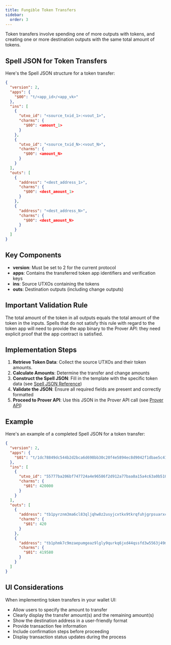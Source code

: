 ```yaml
---
title: Fungible Token Transfers
sidebar:
  order: 3
---
```


Token transfers involve spending one of more outputs with tokens, and creating one or more destination outputs with the same total amount of tokens.

## Spell JSON for Token Transfers

Here's the Spell JSON structure for a token transfer:

```json
{
  "version": 2,
  "apps": {
    "$00": "t/<app_id>/<app_vk>"
  },
  "ins": [
    {
      "utxo_id": "<source_txid_1>:<vout_1>",
      "charms": {
        "$00": <amount_1>
      }
    },
    {
      "utxo_id": "<source_txid_N>:<vout_N>",
      "charms": {
        "$00": <amount_N>
      }
    }
  ],
  "outs": [
    {
      "address": "<dest_address_1>",
      "charms": {
        "$00": <dest_amount_1>
      }
    },
    {
      "address": "<dest_address_N>",
      "charms": {
        "$00": <dest_amount_N>
      }
    }
  ]
}
```

## Key Components

- **version**: Must be set to 2 for the current protocol
- **apps**: Contains the transferred token app identifiers and verification keys
- **ins**: Source UTXOs containing the tokens
- **outs**: Destination outputs (including change outputs)

## Important Validation Rule

The total amount of the token in all outputs equals the total amount of the token in the inputs. Spells that do not satisfy this rule with regard to the token app will need to provide the app binary to the Prover API: they need explicit proof that the app contract is satisfied.

## Implementation Steps

1. **Retrieve Token Data**: Collect the source UTXOs and their token amounts.
2. **Calculate Amounts**: Determine the transfer and change amounts
3. **Construct the Spell JSON**: Fill in the template with the specific token data (see [Spell JSON Reference](/references/spell-json))
4. **Validate the JSON**: Ensure all required fields are present and correctly formatted
5. **Proceed to Prover API**: Use this JSON in the Prover API call (see [Prover API](/guides/wallet-integration/transactions/prover-api))

## Example

Here's an example of a completed Spell JSON for a token transfer:

```json
{
  "version": 2,
  "apps": {
    "$01": "t/1dc78849dc544b2d2bca6d698bb30c20f4e5894ec8d9042f1dbae5c41e997334/b22a36379c7c0b1e987f680e33b2263d94f86e2a75063d698ccf842ce6592840"
  },
  "ins": [
    {
      "utxo_id": "55777ba206bf747724a4e96586f2d912a77baa8a15a4c63a0b510531ad5fa65e:0",
      "charms": {
        "$01": 420000
      }
    }
  ],
  "outs": [
    {
      "address": "tb1pyrznm3ma6cl83qljqhw8z2usyjcxtkx9tkrqfuhjgrpsuarxcn8s0ut5qs",
      "charms": {
        "$01": 420
      }
    },
    {
      "address": "tb1phmk7c9mzaepumgeaz9lgly9qurkq6jxd44qssfd3w5563j49mfwqfrqvww",
      "charms": {
        "$01": 419580
      }
    }
  ]
}
```

## UI Considerations

When implementing token transfers in your wallet UI:

- Allow users to specify the amount to transfer
- Clearly display the transfer amount(s) and the remaining amount(s)
- Show the destination address in a user-friendly format
- Provide transaction fee information
- Include confirmation steps before proceeding
- Display transaction status updates during the process
